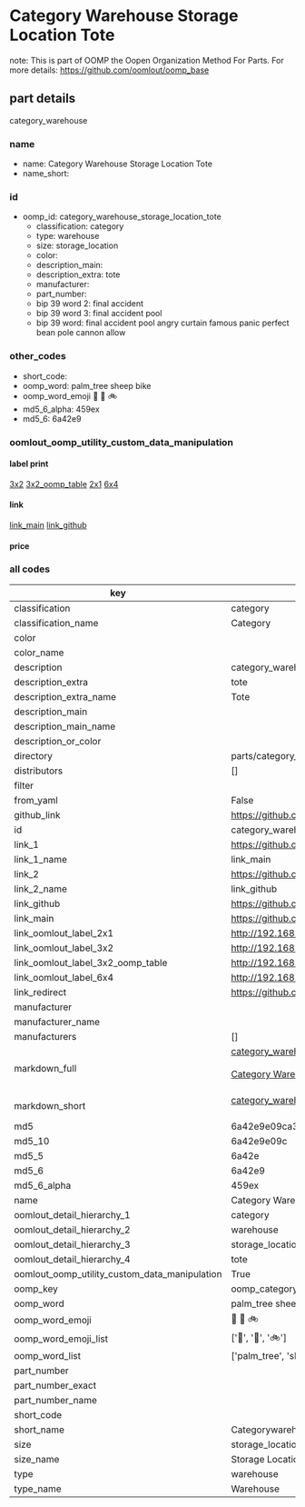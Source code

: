 # Category Warehouse Storage Location Tote  

note: This is part of OOMP the Oopen Organization Method For Parts. For more details: https://github.com/oomlout/oomp_base

##  part details
  



category_warehouse



### name
* name: Category Warehouse Storage Location Tote
* name_short: 
### id
* oomp_id: category_warehouse_storage_location_tote
  * classification: category
  * type: warehouse
  * size: storage_location
  * color: 
  * description_main: 
  * description_extra: tote
  * manufacturer: 
  * part_number: 
  * bip 39 word 2: final accident
  * bip 39 word 3: final accident pool
  * bip 39 word: final accident pool angry curtain famous panic perfect bean pole cannon allow

### other_codes
* short_code: 
* oomp_word: palm_tree sheep bike
* oomp_word_emoji :palm_tree: :sheep: :bike:
* md5_6_alpha: 459ex
* md5_6: 6a42e9






### oomlout_oomp_utility_custom_data_manipulation
#### label print
[3x2](http://192.168.1.245:1112/?label=oomp%20459ex)
[3x2_oomp_table](http://192.168.1.108:1112/?label=oomp%20459ex)
[2x1](http://192.168.1.242:1112/?label=oomp%20459ex)
[6x4](http://192.168.1.55:1112/?label=oomp%20459ex)    

#### link

[link_main](https://github.com/oomlout/oomlout_oomp_version_1_messy/tree/main/parts/category_warehouse_storage_location_tote) [link_github](https://github.com/oomlout/oomlout_oomp_version_1_messy/tree/main/parts/category_warehouse_storage_location_tote)                             

#### price







### all codes 
| key | value |  
| --- | --- |  
| classification | category |  
| classification_name | Category |  
| color |  |  
| color_name |  |  
| description | category_warehouse |  
| description_extra | tote |  
| description_extra_name | Tote |  
| description_main |  |  
| description_main_name |  |  
| description_or_color |   |  
| directory | parts/category_warehouse_storage_location_tote |  
| distributors | [] |  
| filter |  |  
| from_yaml | False |  
| github_link | https://github.com/oomlout/oomlout_oomp_part_src/tree/main/parts/category_warehouse_storage_location_tote |  
| id | category_warehouse_storage_location_tote |  
| link_1 | https://github.com/oomlout/oomlout_oomp_version_1_messy/tree/main/parts/category_warehouse_storage_location_tote |  
| link_1_name | link_main |  
| link_2 | https://github.com/oomlout/oomlout_oomp_version_1_messy/tree/main/parts/category_warehouse_storage_location_tote |  
| link_2_name | link_github |  
| link_github | https://github.com/oomlout/oomlout_oomp_version_1_messy/tree/main/parts/category_warehouse_storage_location_tote |  
| link_main | https://github.com/oomlout/oomlout_oomp_version_1_messy/tree/main/parts/category_warehouse_storage_location_tote |  
| link_oomlout_label_2x1 | http://192.168.1.242:1112/?label=oomp%20459ex |  
| link_oomlout_label_3x2 | http://192.168.1.245:1112/?label=oomp%20459ex |  
| link_oomlout_label_3x2_oomp_table | http://192.168.1.108:1112/?label=oomp%20459ex |  
| link_oomlout_label_6x4 | http://192.168.1.55:1112/?label=oomp%20459ex |  
| link_redirect | https://github.com/oomlout/oomlout_oomp_version_1_messy/tree/main/parts/category_warehouse_storage_location_tote |  
| manufacturer |  |  
| manufacturer_name |  |  
| manufacturers | [] |  
| markdown_full | [category_warehouse_storage_location_tote](none)<br>[](none)<br>[Category Warehouse Storage Location Tote](none)<br><br> |  
| markdown_short | [category_warehouse_storage_location_tote](none)<br><br> |  
| md5 | 6a42e9e09ca313f54a9b108f50005ab4 |  
| md5_10 | 6a42e9e09c |  
| md5_5 | 6a42e |  
| md5_6 | 6a42e9 |  
| md5_6_alpha | 459ex |  
| name | Category Warehouse Storage Location Tote |  
| oomlout_detail_hierarchy_1 | category |  
| oomlout_detail_hierarchy_2 | warehouse |  
| oomlout_detail_hierarchy_3 | storage_location |  
| oomlout_detail_hierarchy_4 | tote |  
| oomlout_oomp_utility_custom_data_manipulation | True |  
| oomp_key | oomp_category_warehouse_storage_location_tote |  
| oomp_word | palm_tree sheep bike |  
| oomp_word_emoji | :palm_tree: :sheep: :bike: |  
| oomp_word_emoji_list | [':palm_tree:', ':sheep:', ':bike:'] |  
| oomp_word_list | ['palm_tree', 'sheep', 'bike'] |  
| part_number |  |  
| part_number_exact |  |  
| part_number_name |  |  
| short_code |  |  
| short_name | Categorywarehouse |  
| size | storage_location |  
| size_name | Storage Location |  
| type | warehouse |  
| type_name | Warehouse |  

